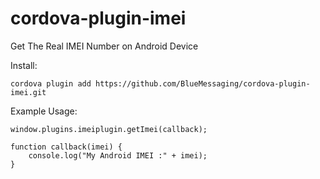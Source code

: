 cordova-plugin-imei
===================

Get The Real IMEI Number on Android Device

Install:

    cordova plugin add https://github.com/BlueMessaging/cordova-plugin-imei.git

Example Usage:

    window.plugins.imeiplugin.getImei(callback);

    function callback(imei) {
        console.log("My Android IMEI :" + imei);
    }
